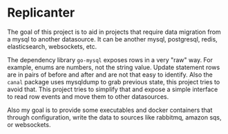 # Replicanter

The goal of this project is to aid in projects that require data migration from a mysql to another datasource.
It can be another mysql, postgresql, redis, elasticsearch, websockets, etc.

The dependency library `go-mysql` exposes rows in a very "raw" way. For example, enums are numbers, not the string value.
Update statement rows are in pairs of before and after and are not that easy to identify. 
Also the `canal` package uses mysqldump to grab previous state, this project tries to avoid that.
This project tries to simplify that and expose a simple interface to read row events and move them to other datasources.

Also my goal is to provide some executables and docker containers 
that through configuration, write the data to sources like rabbitmq, amazon sqs, or websockets.